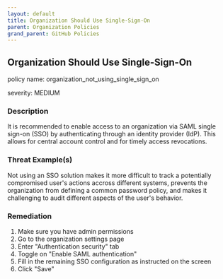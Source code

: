 ```yaml
---
layout: default
title: Organization Should Use Single-Sign-On
parent: Organization Policies
grand_parent: GitHub Policies
---
```



## Organization Should Use Single-Sign-On
policy name: organization_not_using_single_sign_on

severity: MEDIUM

### Description
It is recommended to enable access to an organization via SAML single sign-on (SSO) by authenticating through an identity provider (IdP). This allows for central account control and for timely access revocations.

### Threat Example(s)
Not using an SSO solution makes it more difficult to track a potentially compromised user's actions accross different systems, prevents the organization from defining a common password policy, and makes it challenging to audit different aspects of the user's behavior.



### Remediation
1. Make sure you have admin permissions
2. Go to the organization settings page
3. Enter "Authentication security" tab
4. Toggle on "Enable SAML authentication"
5. Fill in the remaining SSO configuration as instructed on the screen
6. Click "Save"



